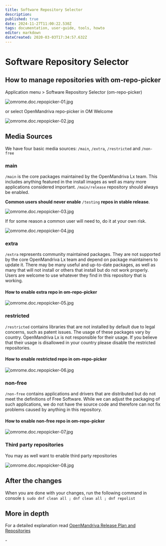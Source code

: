 ```yaml
---
title: Software Repository Selector
description: 
published: true
date: 2024-11-27T11:00:22.530Z
tags: documentation, user-guide, tools, howto
editor: markdown
dateCreated: 2020-03-03T17:34:57.632Z
---
```


# Software Repository Selector

## How to manage repositories with om-repo-picker

Application menu > Software Repository Selector (om-repo-picker)

![omrome.doc.repopicker-01.jpg](/images/omrome.doc.repopicker-01.jpg)


or select OpenMandriva repo-picker in OM Welcome

![omrome.doc.repopicker-02.jpg](/images/omrome.doc.repopicker-02.jpg)


## Media Sources
We have four basic media sources: `/main`, `/extra`, `/restricted` and `/non-free`

### main
`/main` is the core packages maintained by the OpenMandriva Lx team.
This includes anything featured in the install images as well as many more applications considered important. `/main/release` repository should always be enabled.

**Common users should never enable** `/testing` **repos in stable release**.

![omrome.doc.repopicker-03.jpg](/images/omrome.doc.repopicker-03.jpg)

If for some reason a common user will need to, do it at your own risk.

![omrome.doc.repopicker-04.jpg](/images/omrome.doc.repopicker-04.jpg)

### extra
`/extra` represents community maintained packages. They are not supported by the core OpenMandriva Lx team and depend on package maintainers to update it.
There may be many useful and up-to-date packages, as well as many that will not install or others that install but do not work properly. Users are welcome to use whatever they find in this repository that is working.
#### How to enable extra repo in om-repo-picker

![omrome.doc.repopicker-05.jpg](/images/omrome.doc.repopicker-05.jpg)

### restricted
`/restricted` contains libraries that are not installed by default due to legal concerns, such as patent issues.
The usage of these packages vary by country. OpenMandriva Lx is not responsible for their usage. If you believe that their usage is disallowed in your country please disable the restricted repositories.
#### How to enable restricted repo in om-repo-picker

![omrome.doc.repopicker-06.jpg](/images/omrome.doc.repopicker-06.jpg)

### non-free
`/non-free` contains applications and drivers that are distributed but do not meet the definitions of Free Software.
While we can adjust the packaging of such applications, we do not have the source code and therefore can not fix problems caused by anything in this repository.
#### How to enable non-free repo in om-repo-picker

![omrome.doc.repopicker-07.jpg](/images/omrome.doc.repopicker-07.jpg)

### Third party repositories
You may as well want to enable third party repositories

![omrome.doc.repopicker-08.jpg](/images/omrome.doc.repopicker-08.jpg)

## After the changes
When you are done with your changes, run the following command in console
`$ sudo dnf clean all ; dnf clean all ; dnf repolist`

## More in depth
For a detailed explanation read [OpenMandriva Release Plan and Repositories](/policies/release-plan-and-repositories)

\- 

